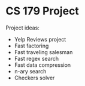 # CS 179 Project


Project ideas:

  + Yelp Reviews project
  + Fast factoring
  + Fast traveling salesman
  + Fast regex search
  + Fast data compression
  + n-ary search
  + Checkers solver
